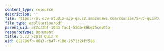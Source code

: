 ```yaml
---
content_type: resource
description: ''
file: https://ol-ocw-studio-app-qa.s3.amazonaws.com/courses/5-73-quantum-mechanics-i-fall-2018/092796fb06a3cb47f18e2671324ff586_MIT5_73F18_quiz8.pdf
file_type: application/pdf
parent_uid: a72c23bf-10d3-fac1-556b-86be25ceb05a
resourcetype: Document
title: 5.73 F2018 Quiz 8
uid: 092796fb-06a3-cb47-f18e-2671324ff586
---
```

